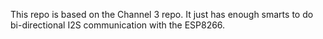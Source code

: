 This repo is based on the Channel 3 repo.  It just has enough smarts to do bi-directional I2S communication with the ESP8266.


